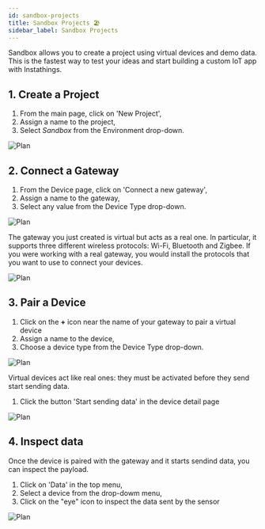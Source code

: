 ```yaml
---
id: sandbox-projects
title: Sandbox Projects 🏖
sidebar_label: Sandbox Projects
---
```


Sandbox allows you to create a project using virtual devices and demo data. This is the fastest way to test your ideas and start building a custom IoT app with Instathings.

## 1. Create a Project

1. From the main page, click on 'New Project', 
2. Assign a name to the project,
3. Select _Sandbox_ from the Environment drop-down.

![Plan](assets/sandbox/sandbox_01.png)


## 2. Connect a Gateway

1. From the Device page, click on 'Connect a new gateway',
2. Assign a name to the gateway,
3. Select any value from the Device Type drop-down.

![Plan](assets/sandbox/sandbox_02.png)

The gateway you just created is virtual but acts as a real one. In particular, it supports three different wireless protocols: Wi-Fi, Bluetooth and Zigbee. If you were working with a real gateway, you would install the protocols that you want to use to connect your devices.

![Plan](assets/sandbox/sandbox_03.png)


## 3. Pair a Device

1. Click on the **+** icon near the name of your gateway to pair a virtual device
2. Assign a name to the device,
3. Choose a device type from the Device Type drop-down.

![Plan](assets/sandbox/sandbox_04.png)

Virtual devices act like real ones: they must be activated before they send start sending data.
1. Click the button 'Start sending data' in the device detail page

![Plan](assets/sandbox/sandbox_05.png)


## 4. Inspect data

Once the device is paired with the gateway and it starts sendind data, you can inspect the payload.
1. Click on 'Data' in the top menu,
2. Select a device from the drop-dowm menu,
3. Click on the "eye" icon to inspect the data sent by the sensor

![Plan](assets/sandbox/sandbox_06.png)

